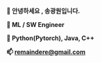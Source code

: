 **👋 안녕하세요 , 송광원입니다.**   
  
**🌱 ML / SW Engineer**   
  
**👀 Python(Pytorch), Java, C++**   
  
**📫 remaindere@gmail.com**   
  
<!---
remaindere/remaindere is a ✨ special ✨ repository because its `README.md` (this file) appears on your GitHub profile.
You can click the Preview link to take a look at your changes.
--->
